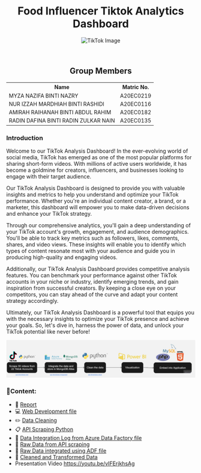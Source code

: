 <h1 align='center'> 
 Food Influencer Tiktok Analytics Dashboard
 </h1>

<div align="center">
  <img src="https://academy.fanpagekarma.com/wp-content/uploads/2021/07/TikTok-Blog-Header-1-768x432.png" alt="TikTok Image">
</div>

 <p align='justify'></strong>
</p>
<br>

<h2 align=center>Group Members</h2>
<table align=center>
  <tr>
    <th>Name</th>
    <th>Matric No.</th>
  </tr>
  <tr>
    <td>MYZA NAZIFA BINTI NAZRY</td>
    <td>A20EC0219</td>
  </tr>
  <tr>
    <td>NUR IZZAH MARDHIAH BINTI RASHIDI</td>
    <td>A20EC0116</td>
  </tr>
    <tr>
    <td>AMIRAH RAIHANAH BINTI ABDUL RAHIM</td>
    <td>A20EC0182</td>
  </tr>
    <tr>
    <td>RADIN DAFINA BINTI RADIN ZULKAR NAIN</td>
    <td>A20EC0135</td>
  </tr>
</table>
<h3>Introduction</h3>
Welcome to our TikTok Analysis Dashboard! In the ever-evolving world of social media, TikTok has emerged as one of the most popular platforms for sharing short-form videos. With millions of active users worldwide, it has become a goldmine for creators, influencers, and businesses looking to engage with their target audience.

Our TikTok Analysis Dashboard is designed to provide you with valuable insights and metrics to help you understand and optimize your TikTok performance. Whether you're an individual content creator, a brand, or a marketer, this dashboard will empower you to make data-driven decisions and enhance your TikTok strategy.

Through our comprehensive analytics, you'll gain a deep understanding of your TikTok account's growth, engagement, and audience demographics. You'll be able to track key metrics such as followers, likes, comments, shares, and video views. These insights will enable you to identify which types of content resonate most with your audience and guide you in producing high-quality and engaging videos.

Additionally, our TikTok Analysis Dashboard provides competitive analysis features. You can benchmark your performance against other TikTok accounts in your niche or industry, identify emerging trends, and gain inspiration from successful creators. By keeping a close eye on your competitors, you can stay ahead of the curve and adapt your content strategy accordingly.

Ultimately, our TikTok Analysis Dashboard is a powerful tool that equips you with the necessary insights to optimize your TikTok presence and achieve your goals. So, let's dive in, harness the power of data, and unlock your TikTok potential like never before!

<img src="images/System Architecture.jpg" alt="TikTok Image">

### 📂Content:
* 📑 [Report](https://github.com/drshahizan/special-topic-data-engineering/blob/main/project/submission/DataAce/report.md)
* 💻 [Web Development file](https://github.com/drshahizan/special-topic-data-engineering/tree/main/project/submission/DataAce/tiktokanalysis)
* ✏️ [Data Cleaning](https://github.com/drshahizan/special-topic-data-engineering/blob/main/project/submission/DataAce/datacleaning_tiktok.ipynb)
* 📋 [API Scraping Python](https://github.com/drshahizan/special-topic-data-engineering/tree/main/project/submission/DataAce/apiscraping-tiktokpy) 
* 📂 [Data Integration Log from Azure Data Factory file](https://github.com/drshahizan/special-topic-data-engineering/tree/main/project/submission/DataAce/data-integration)
* 📔 [Raw Data from API scraping](https://github.com/drshahizan/special-topic-data-engineering/tree/main/project/submission/DataAce/api-tiktokdata-raw)
* 📖 [Raw Data integrated using ADF file](https://github.com/drshahizan/special-topic-data-engineering/tree/main/project/submission/DataAce/api-tiktokdata-integrated) 
* 📜 [Cleaned and Transformed Data](https://github.com/drshahizan/special-topic-data-engineering/tree/main/project/submission/DataAce/api-tiktokdata-clean) 
* Presentation Video https://youtu.be/vIFErjkhsAg
